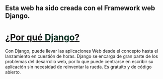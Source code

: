 ## Esta web ha sido creada con el Framework web Django.

# [¿Por qué <span style="color:#092E20">Django</span>?](https://www.djangoproject.com/)

Con Django, puede llevar las aplicaciones Web desde el concepto hasta el lanzamiento en cuestión de horas. Django se encarga de gran parte de los problemas del desarrollo web, por lo que puede centrarse en escribir su aplicación sin necesidad de reinventar la rueda. Es gratuito y de código abierto.
